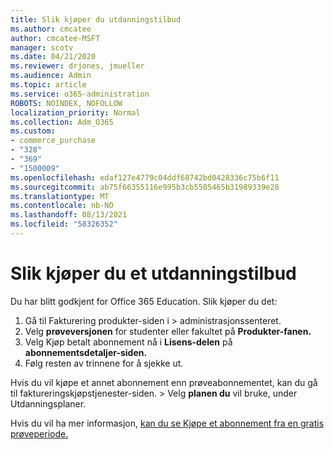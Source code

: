 ```yaml
---
title: Slik kjøper du utdanningstilbud
ms.author: cmcatee
author: cmcatee-MSFT
manager: scotv
ms.date: 04/21/2020
ms.reviewer: drjones, jmueller
ms.audience: Admin
ms.topic: article
ms.service: o365-administration
ROBOTS: NOINDEX, NOFOLLOW
localization_priority: Normal
ms.collection: Adm_O365
ms.custom:
- commerce_purchase
- "328"
- "369"
- "1500009"
ms.openlocfilehash: edaf127e4779c04ddf68742bd0428336c75b6f11
ms.sourcegitcommit: ab75f66355116e995b3cb5505465b31989339e28
ms.translationtype: MT
ms.contentlocale: nb-NO
ms.lasthandoff: 08/13/2021
ms.locfileid: "58326352"
---
```

# <a name="how-to-purchase-an-education-offer"></a>Slik kjøper du et utdanningstilbud

Du har blitt godkjent for Office 365 Education. Slik kjøper du det:
  
1. Gå til Fakturering produkter-siden i  \> [](https://go.microsoft.com/fwlink/p/?linkid=842054) administrasjonssenteret.
2. Velg **prøveversjonen** for studenter eller fakultet på **Produkter-fanen.**
3. Velg Kjøp betalt abonnement nå i **Lisens-delen** på **abonnementsdetaljer-siden.**
4. Følg resten av trinnene for å sjekke ut.

Hvis du vil kjøpe et annet abonnement enn  prøveabonnementet, kan du gå til faktureringskjøpstjenester-siden. \> [](https://go.microsoft.com/fwlink/p/?linkid=868433) Velg **planen du** vil bruke, under Utdanningsplaner.

Hvis du vil ha mer informasjon, [kan du se Kjøpe et abonnement fra en gratis prøveperiode.](https://docs.microsoft.com/microsoft-365/commerce/try-or-buy-microsoft-365#buy-a-subscription-from-your-free-trial)
